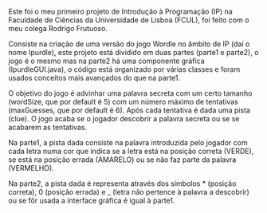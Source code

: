 Este foi o meu primeiro projeto de Introdução à Programação (IP) na Faculdade de Ciências da Universidade de Lisboa (FCUL), foi feito com o meu colega Rodrigo Frutuoso.

Consiste na criação de uma versão do jogo Wordle no âmbito de IP (daí o nome Ipurdle), este projeto está dividido em duas partes (parte1 e parte2), o jogo é o mesmo mas na parte2 há uma componente gráfica (IpurdleGUI.java), o código está organizado por várias classes e foram usados conceitos mais avançados do que na parte1.

O objetivo do jogo é advinhar uma palavra secreta com um certo tamanho (wordSize, que por default é 5) com um número máximo de tentativas (maxGuesses, que por default é 6). Após cada tentativa é dada uma pista (clue). O jogo acaba se o jogador descobrir a palavra secreta ou se se acabarem as tentativas.

Na parte1, a pista dada consiste na palavra introduzida pelo jogador com cada letra numa cor que indica se a letra está na posição correta (VERDE), se está na posição errada (AMARELO) ou se não faz parte da palavra (VERMELHO).

Na parte2, a pista dada é representa através dos símbolos * (posição correta), 0 (posição errada) e _ (letra não pertence à palavra a descobrir) ou se fôr usada a interface gráfica é igual à parte1.
